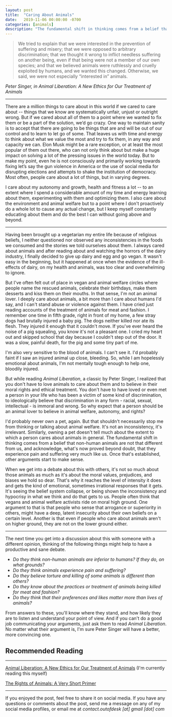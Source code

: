 ```yaml
---
layout: post
title:  "Caring About Animals"
date:   2019-11-06 00:00:00 -0700
categories: [animals]
description: "The fundamental shift in thinking comes from a belief that non-human animals are not that different from us, and acknowledge, what's now proved beyond doubt, that they experience pain and suffering very much like us. Once that's established, other arguments start to make sense."
---
```

<blockquote>
We tried to explain that we were interested in the prevention of suffering and misery; that we were opposed to arbitrary discrimination; that we thought it wrong to inflict needless suffering on another being, even if that being were not a member of our own species; and that we believed animals were ruthlessly and cruelly exploited by humans, and we wanted this changed. Otherwise, we said, we were not especially “interested in” animals.
</blockquote>
<cite>Peter Singer, in Animal Liberation: A New Ethics for Our Treatment of Animals</cite>

*****
There are a million things to care about in this world if we cared to care about -- things that we know are systematically unfair, unjust or outright wrong. But if we cared about all of them to a point where we wanted to fix them or be a part of the solution, we’d go crazy. One way to maintain sanity is to accept that there are going to be things that are and will be out of our control and to learn to let go of some. That leaves us with time and energy to think about what we value the most and try to fix them, in any way and capacity we can. Elon Musk might be a rare exception, or at least the most popular of them out there, who can not only think about but make a huge impact on solving a lot of the pressing issues in the world today. But to make my point, even he is not consciously and primarily working towards fixing let’s say the gun violence in America or the use of social media for disrupting elections and attempts to shake the institution of democracy. Most often, people care about a lot of things, but in varying degrees.

I care about my autonomy and growth, health and fitness a lot -- to an extent where I spend a considerable amount of my time and energy learning about them, experimenting with them and optimizing them. I also care about the environment and animal welfare but to a point where I don't proactively do a whole lot to cause any actual change, but I keep myself constantly educating about them and do the best I can without going above and beyond.

*****

Having been brought up a vegetarian my entire life because of religious beliefs, I neither questioned nor observed any inconsistencies in the foods we consumed and the stories we told ourselves about them. I always cared about animals and after reading about and watching the horrors of the dairy industry, I finally decided to give up dairy and egg and go vegan. It wasn't easy in the beginning, but it happened at once when the evidence of the ill-effects of dairy, on my health and animals, was too clear and overwhelming to ignore.

But I've often felt out of place in vegan and animal welfare circles where people name the rescued animals, celebrate their birthdays, make them desserts and kiss them on their mouths. In that sense, I'm not an animal lover. I deeply care about animals, a bit more than I care about humans I'd say, and I can't stand abuse or violence against them. I have cried just reading accounts of the treatment of animals for meat and fashion. I remember one time in fifth grade, right in front of my home, a few stray dogs had brutally injured a baby pig. The dogs neither killed nor ate its flesh. They injured it enough that it couldn't move. If you've ever heard the noise of a pig squealing, you know it's not a pleasant one. I cried my heart out and skipped school that day because I couldn't step out of the door. It was a slow, painful death, for the pig and some tiny part of me.

I'm also very sensitive to the blood of animals. I can't see it. I'd probably faint if I saw an injured animal up close, bleeding. So, while I am hopelessly emotional about animals, I'm not mentally tough enough to help one, bloodily injured.

But while reading *Animal Liberation*, a classic by Peter Singer, I realized that you don't have to love animals to care about them and to believe in their moral rights and ethical treatment. You don't have to have loved or even met a person in your life who has been a victim of some kind of discrimination, to ideologically believe that discrimination in any form - racial, sexual, intellectual - is immoral and wrong. So why expect that a person should be an animal lover to believe in animal welfare, autonomy, and rights?

I'd probably never own a pet, again. But that shouldn't necessarily stop me from thinking or talking about animal welfare. It's not an inconsistency, it's irrelevant. Similarly, owning a pet doesn't tell much about the extent to which a person cares about animals in general. The fundamental shift in thinking comes from a belief that non-human animals are not that different from us, and acknowledge, what's now proved beyond doubt, that they experience pain and suffering very much like us. Once that's established, other arguments start to make sense.

When we get into a debate about this with others, it's not so much about those animals as much as it's about the moral values, prejudices, and biases we hold so dear. That's why it reaches the level of intensity it does and gets the kind of emotional, sometimes irrational responses that it gets. It's seeing the belief system collapse, or being shown the inconsistency and hypocrisy in what we think and do that gets to us. People often think that vegans and animal welfare activists ride on moral high ground. One argument to that is that people who sense that arrogance or superiority in others, might have a deep, latent insecurity about their own beliefs on a certain level. Another is that even if people who care about animals aren't on higher ground, they are not on the lower ground either.

*****

The next time you get into a discussion about this with someone with a different opinion, thinking of the following things might help to have a productive and sane debate.

- *Do they think non-human animals are inferior to humans? If they do, on what grounds?*
- *Do they think animals experience pain and suffering?*
- *Do they believe torture and killing of some animals is different than others?*
- *Do they know about the practices or treatment of animals being killed for meat and fashion?*
- *Do they think that their preferences and likes matter more than lives of animals?*

From answers to these, you'll know where they stand, and how likely they are to listen and understand your point of view. And if you can't do a good job communicating your arguments, just ask them to read *Animal Liberation*. No matter what their argument is, I'm sure Peter Singer will have a better, more convincing one.

## Recommended Reading
-----

[Animal Liberation: A New Ethics for Our Treatment of Animals](https://www.amazon.com/Animal-Liberation-Definitive-Classic-Movement/dp/0061711306) (I'm currently reading this myself)

[The Rights of Animals: A Very Short Primer](https://chicagounbound.uchicago.edu/law_and_economics/568/)

*****

If you enjoyed the post, feel free to share it on social media. If you have any questions or comments about the post, send me a message on any of my social media profiles, or email me at *contact.outofdesk [at] gmail [dot] com*
